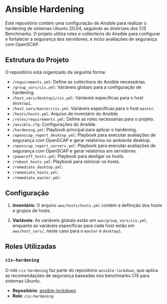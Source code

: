 # Ansible Hardening

Este repositório contém uma configuração do Ansible para realizar o hardening de sistemas Ubuntu 20.04, seguindo as diretrizes dos CIS Benchmarks. O projeto utiliza roles e collections do Ansible para configurar e fortalecer a segurança dos servidores, e inclui avaliações de segurança com OpenSCAP.

## Estrutura do Projeto

O repositório está organizado da seguinte forma:

- `/requirements.yml`: Define as collections do Ansible necessárias.
- `/group_vars/cis.yml`: Variáveis globais para a configuração de hardening.
- `/host_vars/desktop1/cis.yml`: Variáveis específicas para o host `desktop1`.
- `/host_vars/master/cis.yml`: Variáveis específicas para o host `master`.
- `/hosts/hosts.yml`: Arquivo de inventário do Ansible.
- `/roles/requirements.yml`: Define as roles necessárias para o projeto.
- `/ansible.cfg`: Configurações do Ansible.
- `/hardening.yml`: Playbook principal para aplicar o hardening.
- `/openscap_report_desktop.yml`: Playbook para executar avaliações de segurança com OpenSCAP e gerar relatórios no ambiente desktop.
- `/openscap_report_servers.yml`: Playbook para executar avaliações de segurança com OpenSCAP e gerar relatórios em servidores.
- `/poweroff_hosts.yml`: Playbook para desligar os hosts.
- `/reboot_hosts.yml`: Playbook para reiniciar os hosts.
- `/remediate_desktop.yml`:
- `/remediate_hosts.yml`: 
- `/remediate_master.yml`: 

## Configuração

1. **Inventário**: O arquivo `awx/hosts/hosts.yml` contém a definição dos hosts e grupos de hosts.

2. **Variáveis**: As variáveis globais estão em `awx/group_vars/cis.yml`, enquanto as variáveis específicas para cada host estão em `awx/host_vars/`, neste caso para o `master` e `desktop1`.

## Roles Utilizadas

### `cis-hardening`

O role `cis-hardening` faz parte do repositório `ansible-lockdown`, que aplica as recomendações de segurança baseadas nos benchmarks CIS para sistemas Ubuntu.

- **Repositório**: [ansible-lockdown](https://github.com/ansible-lockdown)
- **Role**: `cis-hardening`
